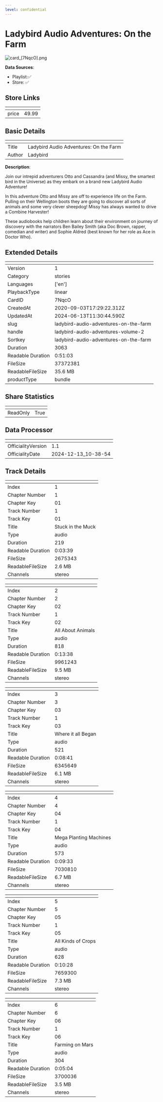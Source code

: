 ```yaml
---
level: confidential
---
```

# Ladybird Audio Adventures: On the Farm

![card_[7NqcO].png](../../img/cards/card_[7NqcO].png)

**Data Sources**: 

- Playlist:✅
- Store: ✅


## Store Links

| <!-- --> | <!-- --> |
| - | - |
| price | 49.99 |


## Basic Details

| <!-- --> | <!-- --> |
| - | - |
| Title | Ladybird Audio Adventures: On the Farm |
| Author | Ladybird |

**Description**:

Join our intrepid adventurers Otto and Cassandra (and Missy, the smartest bird in the Universe) as they embark on a brand new Ladybird Audio Adventure! 

In this adventure Otto and Missy are off to experience life on the Farm. Pulling on their Wellington boots they are going to discover all sorts of animals and some very clever sheepdog! Missy has always wanted to drive a Combine Harvester! 

These audiobooks help children learn about their environment on journey of discovery with the narrators Ben Bailey Smith (aka Doc Brown, rapper, comedian and writer) and Sophie Aldred (best known for her role as Ace in Doctor Who).


## Extended Details

| <!-- --> | <!-- --> |
| - | - |
| Version | 1 |
| Category | stories |
| Languages | ['en'] |
| PlaybackType | linear |
| CardID | 7NqcO |
| CreatedAt | 2020-09-03T17:29:22.312Z |
| UpdatedAt | 2024-06-13T11:30:44.590Z |
| slug | ladybird-audio-adventures-on-the-farm |
| handle | ladybird-audio-adventures-volume-2 |
| Sortkey | ladybird-audio-adventures-on-the-farm |
| Duration | 3063 |
| Readable Duration | 0:51:03 |
| FileSize | 37372381 |
| ReadableFileSize | 35.6 MB |
| productType | bundle |


## Share Statistics

| <!-- --> | <!-- --> |
| - | - |
| ReadOnly | True |


## Data Processor

| <!-- --> | <!-- --> |
| - | - |
| OfficialityVersion | 1.1
| OfficialityDate | 2024-12-13_10-38-54


## Track Details

| <!-- --> | <!-- --> |
| - | - |
| Index | 1 |
| Chapter Number | 1 |
| Chapter Key | 01 |
| Track Number | 1 |
| Track Key | 01 |
| Title | Stuck in the Muck |
| Type | audio |
| Duration | 219 |
| Readable Duration | 0:03:39 |
| FileSize | 2675343 |
| ReadableFileSize | 2.6 MB |
| Channels | stereo |

| <!-- --> | <!-- --> |
| - | - |
| Index | 2 |
| Chapter Number | 2 |
| Chapter Key | 02 |
| Track Number | 1 |
| Track Key | 02 |
| Title | All About Animals |
| Type | audio |
| Duration | 818 |
| Readable Duration | 0:13:38 |
| FileSize | 9961243 |
| ReadableFileSize | 9.5 MB |
| Channels | stereo |

| <!-- --> | <!-- --> |
| - | - |
| Index | 3 |
| Chapter Number | 3 |
| Chapter Key | 03 |
| Track Number | 1 |
| Track Key | 03 |
| Title | Where it all Began |
| Type | audio |
| Duration | 521 |
| Readable Duration | 0:08:41 |
| FileSize | 6345649 |
| ReadableFileSize | 6.1 MB |
| Channels | stereo |

| <!-- --> | <!-- --> |
| - | - |
| Index | 4 |
| Chapter Number | 4 |
| Chapter Key | 04 |
| Track Number | 1 |
| Track Key | 04 |
| Title | Mega Planting Machines |
| Type | audio |
| Duration | 573 |
| Readable Duration | 0:09:33 |
| FileSize | 7030810 |
| ReadableFileSize | 6.7 MB |
| Channels | stereo |

| <!-- --> | <!-- --> |
| - | - |
| Index | 5 |
| Chapter Number | 5 |
| Chapter Key | 05 |
| Track Number | 1 |
| Track Key | 05 |
| Title | All Kinds of Crops |
| Type | audio |
| Duration | 628 |
| Readable Duration | 0:10:28 |
| FileSize | 7659300 |
| ReadableFileSize | 7.3 MB |
| Channels | stereo |

| <!-- --> | <!-- --> |
| - | - |
| Index | 6 |
| Chapter Number | 6 |
| Chapter Key | 06 |
| Track Number | 1 |
| Track Key | 06 |
| Title | Farming on Mars |
| Type | audio |
| Duration | 304 |
| Readable Duration | 0:05:04 |
| FileSize | 3700036 |
| ReadableFileSize | 3.5 MB |
| Channels | stereo |

